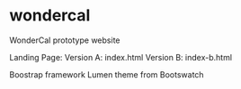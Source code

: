 wondercal
=========

WonderCal prototype website

Landing Page:
    Version A: index.html
    Version B: index-b.html

Boostrap framework
Lumen theme from Bootswatch